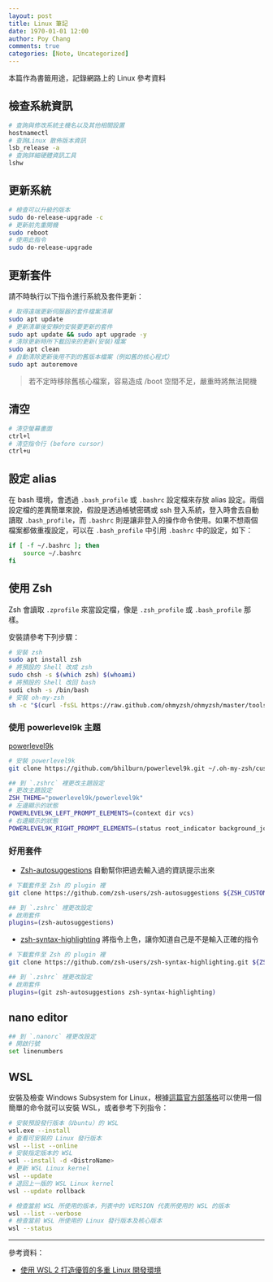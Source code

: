 ```yaml
---
layout: post
title: Linux 筆記
date: 1970-01-01 12:00
author: Poy Chang
comments: true
categories: [Note, Uncategorized]
---
```


本篇作為書籤用途，記錄網路上的 Linux 參考資料


## 檢查系統資訊

```bash
# 查詢與修改系統主機名以及其他相關設置
hostnamectl
# 查詢Linux 散佈版本資訊
lsb_release -a
# 查詢詳細硬體資訊工具
lshw
```

## 更新系統

```bash
# 檢查可以升級的版本
sudo do-release-upgrade -c
# 更新前先重開機
sudo reboot
# 使用此指令
sudo do-release-upgrade
```

## 更新套件

請不時執行以下指令進行系統及套件更新：

```bash
# 取得遠端更新伺服器的套件檔案清單
sudo apt update
# 更新清單後安靜的安裝要更新的套件
sudo apt update && sudo apt upgrade -y
# 清除更新時所下載回來的更新(安裝)檔案
sudo apt clean
# 自動清除更新後用不到的舊版本檔案（例如舊的核心程式）
sudo apt autoremove
```

>若不定時移除舊核心檔案，容易造成 /boot 空間不足，嚴重時將無法開機

## 清空

```bash
# 清空螢幕畫面
ctrl+l
# 清空指令行 (before cursor)
ctrl+u
```

## 設定 alias

在 bash 環境，會透過 `.bash_profile` 或 `.bashrc` 設定檔來存放 alias 設定。兩個設定檔的差異簡單來說，假設是透過帳號密碼或 ssh 登入系統，登入時會去自動讀取 `.bash_profile`，而 `.bashrc` 則是讓非登入的操作命令使用。如果不想兩個檔案都做重複設定，可以在 `.bash_profile` 中引用 `.bashrc` 中的設定，如下：

```bash
if [ -f ~/.bashrc ]; then
    source ~/.bashrc
fi
```

## 使用 Zsh

Zsh 會讀取 `.zprofile` 來當設定檔，像是 `.zsh_profile` 或 `.bash_profile` 那樣。

安裝請參考下列步驟：

```bash
# 安裝 zsh
sudo apt install zsh
# 將預設的 Shell 改成 zsh
sudo chsh -s $(which zsh) $(whoami)
# 將預設的 Shell 改回 bash
sudi chsh -s /bin/bash
# 安裝 oh-my-zsh
sh -c "$(curl -fsSL https://raw.github.com/ohmyzsh/ohmyzsh/master/tools/install.sh)"
```

### 使用 powerlevel9k 主題

[powerlevel9k](https://github.com/Powerlevel9k/powerlevel9k)

```bash
# 安裝 powerlevel9k
git clone https://github.com/bhilburn/powerlevel9k.git ~/.oh-my-zsh/custom/themes/powerlevel9k

## 到 `.zshrc` 裡更改主題設定
# 更改主題設定
ZSH_THEME="powerlevel9k/powerlevel9k"
# 左邊顯示的狀態
POWERLEVEL9K_LEFT_PROMPT_ELEMENTS=(context dir vcs)
# 右邊顯示的狀態
POWERLEVEL9K_RIGHT_PROMPT_ELEMENTS=(status root_indicator background_jobs history time)
```

### 好用套件

- [Zsh-autosuggestions](https://github.com/zsh-users/zsh-autosuggestions/blob/master/INSTALL.md) 自動幫你把過去輸入過的資訊提示出來

```bash
# 下載套件至 Zsh 的 plugin 裡
git clone https://github.com/zsh-users/zsh-autosuggestions ${ZSH_CUSTOM:-~/.oh-my-zsh/custom}/plugins/zsh-autosuggestions

## 到 `.zshrc` 裡更改設定
# 啟用套件
plugins=(zsh-autosuggestions)
```

- [zsh-syntax-highlighting](https://github.com/zsh-users/zsh-syntax-highlighting) 將指令上色，讓你知道自己是不是輸入正確的指令

```bash
# 下載套件至 Zsh 的 plugin 裡
git clone https://github.com/zsh-users/zsh-syntax-highlighting.git ${ZSH_CUSTOM:-~/.oh-my-zsh/custom}/plugins/zsh-syntax-highlighting

## 到 `.zshrc` 裡更改設定
# 啟用套件
plugins=(git zsh-autosuggestions zsh-syntax-highlighting)
```

## nano editor

```bash
## 到 `.nanorc` 裡更改設定
# 開啟行號
set linenumbers
```

## WSL

安裝及檢查 Windows Subsystem for Linux，根據[這篇官方部落格](https://devblogs.microsoft.com/commandline/install-wsl-with-a-single-command-now-available-in-windows-10-version-2004-and-higher/)可以使用一個簡單的命令就可以安裝 WSL，或者參考下列指令：

```bash
# 安裝預設發行版本（Ubuntu）的 WSL
wsl.exe --install
# 查看可安裝的 Linux 發行版本
wsl --list --online
# 安裝指定版本的 WSL
wsl --install -d <DistroName>
# 更新 WSL Linux kernel
wsl --update
# 退回上一版的 WSL Linux kernel
wsl --update rollback
```

```bash
# 檢查當前 WSL 所使用的版本，列表中的 VERSION 代表所使用的 WSL 的版本
wsl --list --verbose
# 檢查當前 WSL 所使用的 Linux 發行版本及核心版本
wsl --status
```


---

參考資料：

- [使用 WSL 2 打造優質的多重 Linux 開發環境](https://blog.miniasp.com/post/2020/07/26/Multiple-Linux-Dev-Environment-build-on-WSL-2)